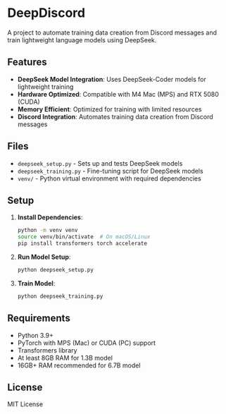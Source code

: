 # DeepDiscord

A project to automate training data creation from Discord messages and train lightweight language models using DeepSeek.

## Features

- **DeepSeek Model Integration**: Uses DeepSeek-Coder models for lightweight training
- **Hardware Optimized**: Compatible with M4 Mac (MPS) and RTX 5080 (CUDA)
- **Memory Efficient**: Optimized for training with limited resources
- **Discord Integration**: Automates training data creation from Discord messages

## Files

- `deepseek_setup.py` - Sets up and tests DeepSeek models
- `deepseek_training.py` - Fine-tuning script for DeepSeek models
- `venv/` - Python virtual environment with required dependencies

## Setup

1. **Install Dependencies**:
   ```bash
   python -m venv venv
   source venv/bin/activate  # On macOS/Linux
   pip install transformers torch accelerate
   ```

2. **Run Model Setup**:
   ```bash
   python deepseek_setup.py
   ```

3. **Train Model**:
   ```bash
   python deepseek_training.py
   ```

## Requirements

- Python 3.9+
- PyTorch with MPS (Mac) or CUDA (PC) support
- Transformers library
- At least 8GB RAM for 1.3B model
- 16GB+ RAM recommended for 6.7B model

## License

MIT License
